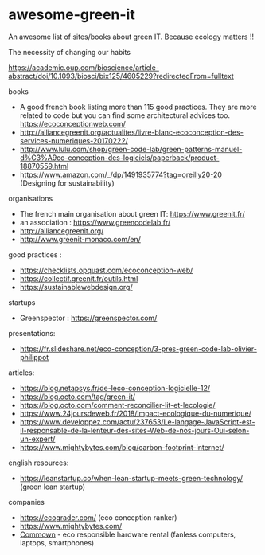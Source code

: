 # awesome-green-it
An awesome list of sites/books about green IT. Because ecology matters !!

The necessity of changing our habits

https://academic.oup.com/bioscience/article-abstract/doi/10.1093/biosci/bix125/4605229?redirectedFrom=fulltext 

books

- A good french book listing more than 115 good practices. They are more related to code but you can find some architectural advices too. https://ecoconceptionweb.com/
- http://alliancegreenit.org/actualites/livre-blanc-ecoconception-des-services-numeriques-20170222/
- http://www.lulu.com/shop/green-code-lab/green-patterns-manuel-d%C3%A9co-conception-des-logiciels/paperback/product-18870559.html
- https://www.amazon.com/_/dp/1491935774?tag=oreilly20-20 (Designing for sustainability)

organisations

- The french main organisation about green IT: https://www.greenit.fr/
- an association : https://www.greencodelab.fr/
- http://alliancegreenit.org/
- http://www.greenit-monaco.com/en/

good practices :

- https://checklists.opquast.com/ecoconception-web/
- https://collectif.greenit.fr/outils.html
- https://sustainablewebdesign.org/ 

startups

- Greenspector : https://greenspector.com/

presentations:

- https://fr.slideshare.net/eco-conception/3-pres-green-code-lab-olivier-philippot

articles:

- https://blog.netapsys.fr/de-leco-conception-logicielle-12/
- https://blog.octo.com/tag/green-it/
- https://blog.octo.com/comment-reconcilier-lit-et-lecologie/
- https://www.24joursdeweb.fr/2018/impact-ecologique-du-numerique/
- https://www.developpez.com/actu/237653/Le-langage-JavaScript-est-il-responsable-de-la-lenteur-des-sites-Web-de-nos-jours-Oui-selon-un-expert/
- https://www.mightybytes.com/blog/carbon-footprint-internet/

english resources:

- https://leanstartup.co/when-lean-startup-meets-green-technology/ (green lean startup)

companies

- https://ecograder.com/ (eco conception ranker)
- https://www.mightybytes.com/ 
- [Commown](https://commown.coop/) - eco responsible hardware rental  (fanless computers, laptops, smartphones)
